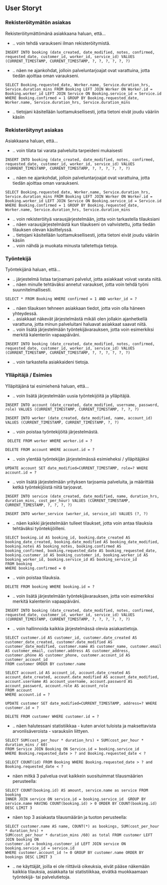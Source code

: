 User Storyt
---------------------

### Rekisteröitymätön asiakas ###
Rekisteröitymättömänä asiakkaana haluan, että...
* .. voin tehdä varaukseni ilman rekisteröitymistä.
```
INSERT INTO booking (date_created, date_modified, notes, confirmed, requested_date, customer_id, worker_id, service_id) VALUES (CURRENT_TIMESTAMP, CURRENT_TIMESTAMP, ?, ?, ?, ?, ?, ?)
```
* .. näen ne ajankohdat, jolloin palveluntarjoajat ovat varattuina, jotta tiedän ajoittaa oman varaukseni.
```
SELECT Booking.requested_date, Worker.name, Service.duration_hrs, Service.duration_mins FROM Booking LEFT JOIN Worker ON Worker.id = Booking.worker_id LEFT JOIN Service ON Booking.service_id = Service.id WHERE Booking.confirmed = 1 GROUP BY Booking.requested_date, Worker.name, Service.duration_hrs, Service.duration_mins
```
* .. tietojani käsitellään luottamuksellisesti, jotta tietoni eivät joudu vääriin käsiin

### Rekisteröitynyt asiakas ###
Asiakkaana haluan, että...
* .. voin tilata tai varata palveluita tarpeideni mukaisesti
```
INSERT INTO booking (date_created, date_modified, notes, confirmed, requested_date, customer_id, worker_id, service_id) VALUES (CURRENT_TIMESTAMP, CURRENT_TIMESTAMP, ?, ?, ?, ?, ?, ?)
```
* .. näen ne ajankohdat, jolloin palveluntarjoajat ovat varattuina, jotta tiedän ajoittaa oman varaukseni.
```
SELECT Booking.requested_date, Worker.name, Service.duration_hrs, Service.duration_mins FROM Booking LEFT JOIN Worker ON Worker.id = Booking.worker_id LEFT JOIN Service ON Booking.service_id = Service.id WHERE Booking.confirmed = 1 GROUP BY Booking.requested_date, Worker.name, Service.duration_hrs, Service.duration_mins
```
* .. voin rekisteröityä varausjärjestelmään, jotta voin tarkastella tilauksiani
* .. näen varausjärjestelmästä kun tilaukseni on vahvistettu, jotta tiedän tilauksen olevan käsittelyssä.
* .. tietojani käsitellään luottamuksellisesti, jotta tietoni eivät joudu vääriin käsiin
* .. voin nähdä ja muokata minusta talletettuja tietoja.

### Työntekijä ###
Työntekijänä haluan, että...
* .. järjestelmä listaa tarjoamani palvelut, jotta asiakkaat voivat varata niitä.
* .. näen minulle tehtäväksi annetut varaukset, jotta voin tehdä työni suunnitelmallisesti.
```
SELECT * FROM Booking WHERE confirmed = 1 AND worker_id = ?
```
* .. näen tilauksen tehneen asiakkaan tiedot, jotta voin olla häneen yhteydessä.
* .. asiakkaat näkevät järjestelmästä mikäli olen jollakin ajanhetkellä varattuna, jotta minun palveluitani haluavat asiakkaat saavat niitä.
* .. voin lisätä järjestelmään työntekijävarauksen, jotta voin esimerkiksi merkitä kalenteriin vapaapäiväni.
```
INSERT INTO booking (date_created, date_modified, notes, confirmed, requested_date, customer_id, worker_id, service_id) VALUES (CURRENT_TIMESTAMP, CURRENT_TIMESTAMP, ?, ?, ?, ?, ?, ?)
```
* .. voin tarkastella asiakkaideni tietoja.

### Ylläpitäjä / Esimies ###
Ylläpitäjänä tai esimiehenä haluan, että...
* .. voin lisätä järjestelmään uusia työntekijöitä ja ylläpitäjiä.
```
INSERT INTO account (date_created, date_modified, username, password, role) VALUES (CURRENT_TIMESTAMP, CURRENT_TIMESTAMP, ?, ?, ?)
```
```
INSERT INTO worker (date_created, date_modified, name, account_id) VALUES (CURRENT_TIMESTAMP, CURRENT_TIMESTAMP, ?, ?)
```
* .. voin poistaa työntekijöitä järjestelmästä.
```
 DELETE FROM worker WHERE worker.id = ?
```
```
DELETE FROM account WHERE account.id = ?
```
* .. voin ylentää työntekijän järjestelmässä esimieheksi / ylläpitäjäksi
```
UPDATE account SET date_modified=CURRENT_TIMESTAMP, role=? WHERE account.id = ?
```
* .. voin lisätä järjestelmään yrityksen tarjoamia palveluita, ja määrittää ketkä työntekijöistä niitä tarjoavat.
```
INSERT INTO service (date_created, date_modified, name, duration_hrs, duration_mins, cost_per_hour) VALUES (CURRENT_TIMESTAMP, CURRENT_TIMESTAMP, ?, ?, ?, ?)
```
```
INSERT INTO worker_service (worker_id, service_id) VALUES (?, ?)
```
* .. näen kaikki järjestelmään tulleet tilaukset, jotta voin antaa tilauksia tehtäväksi työntekijöilleni.
```
SELECT booking.id AS booking_id, booking.date_created AS booking_date_created, booking.date_modified AS booking_date_modified, booking.notes AS booking_notes, booking.confirmed AS booking_confirmed, booking.requested_date AS booking_requested_date, booking.customer_id AS booking_customer_id, booking.worker_id AS booking_worker_id, booking.service_id AS booking_service_id 
FROM booking 
WHERE booking.confirmed = 0
```
* .. voin poistaa tilauksia.
```
DELETE FROM booking WHERE booking.id = ?
```
* .. voin lisätä järjestelmään työntekijävarauksen, jotta voin esimerkiksi merkitä kalenteriin vapaapäiväni.
```
INSERT INTO booking (date_created, date_modified, notes, confirmed, requested_date, customer_id, worker_id, service_id) VALUES (CURRENT_TIMESTAMP, CURRENT_TIMESTAMP, ?, ?, ?, ?, ?, ?)
```
* .. voin hallinnoida kaikkia järjestelmässä olevia asiakastietoja.
```
SELECT customer.id AS customer_id, customer.date_created AS customer_date_created, customer.date_modified AS customer_date_modified, customer.name AS customer_name, customer.email AS customer_email, customer.address AS customer_address, customer.phone AS customer_phone, customer.account_id AS customer_account_id 
FROM customer ORDER BY customer.name
```
```
SELECT account.id AS account_id, account.date_created AS account_date_created, account.date_modified AS account_date_modified, account.username AS account_username, account.password AS account_password, account.role AS account_role 
FROM account 
WHERE account.id = ?
```
```
UPDATE customer SET date_modified=CURRENT_TIMESTAMP, address=? WHERE customer.id = ?
```
```
DELETE FROM customer WHERE customer.id = ?
```
* .. näen halutessani statistiikkaa - kuten arviot tuloista ja maksettavista arvonlisäveroista - varauksiin liittyen.
```
SELECT SUM(cost_per_hour * duration_hrs) + SUM(cost_per_hour * duration_mins / 60) 
FROM Service JOIN Booking ON Service.id = booking.service_id 
WHERE Booking.requested_date > ? and Booking.requested_date < ?
```
```
SELECT COUNT(id) FROM Booking WHERE Booking.requested_date > ? and Booking.requested_date < ?
```
* näen mitkä 3 palvelua ovat kaikkein suosituimmat tilausmäärien perusteella:
```
SELECT COUNT(booking.id) AS amount, service.name as service FROM booking 
INNER JOIN service ON service.id = booking.service_id  GROUP BY 
service.name HAVING COUNT(booking.id) > 0 ORDER BY COUNT(booking.id) DESC LIMIT 3
```
* näen top 3 asiakasta tilausmäärän ja tuoton perusteella:
```
SELECT customer.name AS name, COUNT(*) as bookings, SUM(cost_per_hour * duration_hrs) +
SUM(cost_per_hour * duration_mins /60) as total FROM customer LEFT JOIN booking ON 
customer.id = booking.customer_id LEFT JOIN service ON booking.service_id = service.id 
WHERE customer.account_id != 0 GROUP BY customer.name ORDER BY bookings DESC LIMIT 3
```
* .. ne käyttäjät, joilla ei ole riittäviä oikeuksia, eivät pääse näkemään kaikkia tilauksia, asiakkaita tai statistiikkaa, eivätkä muokkaamaan työntekijä- tai palvelutietoja.
